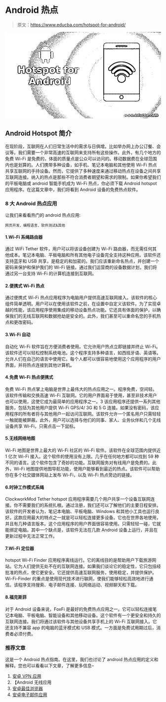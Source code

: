 # Android 热点

> 原文：<https://www.educba.com/hotspot-for-android/>

![Hotspot for Android](img/3085b047e6afddeebf5b374fb7c67abd.png)



## Android Hotspot 简介

在现阶段，互联网在人们日常生活中的需求与日俱增。比如举办网上办公订餐、会议等。我们需要一个非常高速的互联网来支持所有这些操作。此外，有几个地方的免费 Wi-Fi 是免费的，体面的质量点是公众可以访问的。移动数据费在全球范围内也是划算的。人们携带多种设备，如手机、笔记本电脑和其他使用 Wi-Fi 热点共享互联网的手持设备。然而，它提供了多种速度来通过移动热点在设备之间共享互联网连接。纳入的热点是那些不符合消费者期望和需求的限制。如果你希望我们的平板电脑或 android 智能手机成为 Wi-Fi 热点，你必须下载 Android hotspot 应用程序。在这篇文章中，我们将看到 Android 设备的免费热点软件。

### 8 大 Android 热点应用

让我们来看看热门的 android 热点应用:

<small>网页开发、编程语言、软件测试&其他</small>

#### 1.Wi-Fi 系绳路由器

通过 WiFi Tether 软件，用户可以将该设备创建为 Wi-Fi 路由器，而无需任何其他成本。笔记本电脑、平板电脑和所有其他电子设备完全支持这种应用。该软件还支持蓝牙和 USB 共享，是稳定的和加密的。我们应该重新命名热点，并创建一个密码来保护和保护我们的 Wi-Fi 链接。通过我们运营商的设备数据计划，我们将通过另一台支持 Wi-Fi 的计算机连接到互联网。

#### 2.便携式 Wi-Fi 热点

通过便携式 Wi-Fi 热点应用程序为电脑用户提供高速互联网接入。该软件的核心组件简单透明。用户可以在使用该软件之前，在设置中自定义该软件。为了实现卓越的性能，该应用程序使用集成的移动设备热点功能。它还具有体面的保护，以确保我们的无线互联网和数据抢劫是安全的。此外，我们甚至可以重命名您的手机热点和更改密码。

#### 3.Wi-Fi 自动

自动化 Wi-Fi 软件旨在方便消费者使用。它允许用户热点立即链接并终止 Wi-Fi。该软件还可以轻松控制系统电池。这个程序支持多种语言，如西班牙语、英语等。允许人们在自己的语言中使用它。每个人都可以很容易地使用这个应用程序的用户界面，并将热点连接到其他计算机。

#### 4.免费 Wi-Fi 热点便携式

免费 Wi-Fi 热点掌上电脑是世界上最伟大的热点应用之一。程序免费，空间轻。该软件传输和交换高速 Wi-Fi 互联网。它的用户界面易于使用，甚至非技术用户也可以使用，这使它成为最简单的应用程序之一。3 该应用程序还提供一系列其他服务，包括为其他用户提供 Wi-Fi GPS/4/ 3G 和 5 G 连接。如果没有密码，该应用程序的所有者将与其他用户一起访问互联网。该软件允许一个匿名用户只需轻轻一触就能被屏蔽。此外，用户可以选择与他们的同事、家人、业务伙伴和几个无线设备共享 Wi-Fi，只需点击一下鼠标。

#### 5.无线网络地图

Wi-Fi 地图是世界上最大的 Wi-Fi 社区的 Wi-Fi 软件。该软件在全球范围内提供近 1 亿次 Wi-Fi 接入。这个软件的使用没有上限。几乎在任何地方都可以找到 59 种不同的语言。这个软件包含了奇妙的功能。互联网服务对有线用户是免费的。此外，Wi-Fi 地图提供地图导航功能，使用户能够看到最近的热点。该软件可以帮助你在多个社交媒体网站上发布 Wi-Fi，以及 Wi-Fi 热点旁边的链接。

#### 6.时钟工作模式系绳

ClockworkMod Tether hotspot 应用程序需要几个用户共享一个设备互联网连接。你不需要我们的系统扎根。通过注册，我们还可以了解他们的主要日程安排。该软件的开发者认为，笔记本电脑、平板电脑、Windows 和其他小工具也运行良好。这款应用最大的特点之一就是可以轻松连接更多设备。它也在世界各地使用，并且有几种语言版本。这个应用程序的用户界面很容易使用。只需轻轻一碰，它就能绑定电脑。其中一个缺点是，该软件无法在几款 Android 设备上运行，并且在更新过程中无法正常工作。

#### 7.Wi-Fi 定位器

hotspot Wi-Fi Finder 应用程序离线运行。它的离线目的是帮助用户下载旅游网站。它为人们提供无处不在的互联网连接。如果我们谈论它的稳定性，它只包括经批准的热点，使它更安全。它还提供高速互联网服务，使用稳定，并提供保护。Wi-Fi-Finder 的重点是使用现代技术进行联网，使我们能够轻松高效地进行通信。该程序支持搜索、电子邮件连接、玩网络运动、视频聊天和下载。

#### 8.福克斯菲

对于 Android 设备来说，FoxFi 是最好的免费热点应用之一。它可以轻松连接笔记本电脑、平板电脑、智能设备和其他移动设备。这个软件有一个更安全和持久的互联网连接。我们将通过该软件与其他设备共享手机上的 Wi-Fi 互联网接入。它还支持不兼容 app 的电脑的蓝牙模式和 USB 模式。一方面是免费试用期过后，消费者必须付费。

### 推荐文章

这是一个 Android 热点指南。在这里，我们也讨论了 android 热点应用的定义和解释。您也可以看看以下文章，了解更多信息–

1.  [安卓 VPN 应用](https://www.educba.com/vpn-applications-for-android/)
2.  【Android 无线应用
3.  [安卓最佳浏览器](https://www.educba.com/best-browser-for-android/)
4.  [安卓电子邮件应用](https://www.educba.com/email-apps-for-android/)






